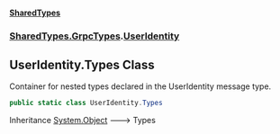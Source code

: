 #### [SharedTypes](index.md 'index')
### [SharedTypes.GrpcTypes](SharedTypes.GrpcTypes.md 'SharedTypes.GrpcTypes').[UserIdentity](SharedTypes.GrpcTypes.UserIdentity.md 'SharedTypes.GrpcTypes.UserIdentity')

## UserIdentity.Types Class

Container for nested types declared in the UserIdentity message type.

```csharp
public static class UserIdentity.Types
```

Inheritance [System.Object](https://docs.microsoft.com/en-us/dotnet/api/System.Object 'System.Object') &#129106; Types